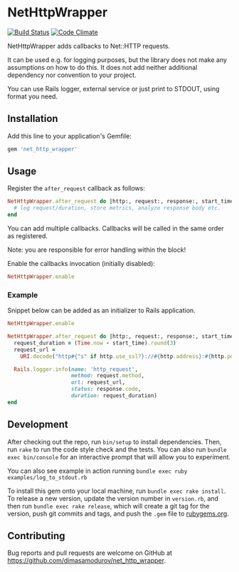 # NetHttpWrapper
[![Build Status](https://travis-ci.org/DimaSamodurov/net_http_wrapper.svg?branch=master)](https://travis-ci.org/DimaSamodurov/net_http_wrapper)
[![Code Climate](https://api.codeclimate.com/v1/badges/83512d69c7a20acd6582/maintainability)](https://codeclimate.com/github/DimaSamodurov/net_http_wrapper/maintainability)

NetHttpWrapper adds callbacks to Net::HTTP requests.

It can be used e.g. for logging purposes, 
but the library does not make any assumptions on how to do this.
It does not add neither additional dependency nor convention to your project.

You can use Rails logger, external service or just print to STDOUT, 
using format you need. 

## Installation

Add this line to your application's Gemfile:

```ruby
gem 'net_http_wrapper'
```

## Usage

Register the `after_request` callback as follows:

```ruby
NetHttpWrapper.after_request do |http:, request:, response:, start_time:|
  # log request/duration, store metrics, analyze response body etc.
end 
```
You can add multiple callbacks. 
Callbacks will be called in the same order as registered.

Note: you are responsible for error handling within the block! 

Enable the callbacks invocation (initially disabled):
```ruby
NetHttpWrapper.enable
```

### Example

Snippet below can be added as an initializer to Rails application.

```ruby
NetHttpWrapper.enable

NetHttpWrapper.after_request do |http:, request:, response:, start_time:|
  request_duration = (Time.now - start_time).round(3)
  request_url =
    URI.decode("http#{"s" if http.use_ssl?}://#{http.address}:#{http.port}#{request.path}")

  Rails.logger.info(name: 'http_request',
                    method: request.method,
                    url: request_url,
                    status: response.code,
                    duration: request_duration)
end
```

## Development

After checking out the repo, run `bin/setup` to install dependencies. 
Then, run `rake` to run the code style check and the tests.
You can also run `bundle exec bin/console` for an interactive prompt that will allow you to experiment.

You can also see example in action running 
`bundle exec ruby examples/log_to_stdout.rb`


To install this gem onto your local machine, run `bundle exec rake install`. 
To release a new version, update the version number in `version.rb`, 
and then run `bundle exec rake release`, which will create a git tag for the version, 
push git commits and tags, and push the `.gem` file to [rubygems.org](https://rubygems.org).

## Contributing

Bug reports and pull requests are welcome on GitHub 
at https://github.com/dimasamodurov/net_http_wrapper.
